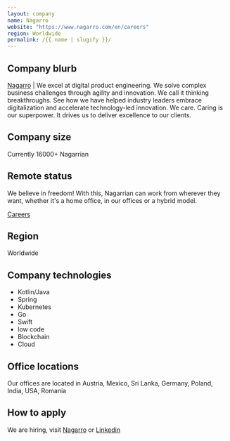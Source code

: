 ```yaml
---
layout: company
name: Nagarro
website: "https://www.nagarro.com/en/careers"
region: Worldwide
permalink: /{{ name | slugify }}/
---
```


## Company blurb

[Nagarro](https://www.nagarro.com/en) | We excel at digital product engineering. We solve complex business challenges through agility and innovation. We call it thinking breakthroughs. See how we have helped industry leaders embrace digitalization and accelerate technology-led innovation. We care. Caring is our superpower.
It drives us to deliver excellence to our clients.



## Company size

Currently 16000+ Nagarrian

## Remote status

We believe in freedom! With this, Nagarrian can work from wherever they want, whether it's a home office, in our offices or a hybrid model.

[Careers](https://www.nagarro.com/en/careers)

## Region

Worldwide

## Company technologies

- Kotlin/Java
- Spring
- Kubernetes
- Go
- Swift
- low code
- Blockchain 
- Cloud

## Office locations

Our offices are located in Austria, Mexico, Sri Lanka, Germany, Poland, India, USA, Romania

## How to apply

We are hiring, visit [Nagarro](https://www.nagarro.com/en/careers) or [Linkedin](https://www.linkedin.com/company/nagarro/)